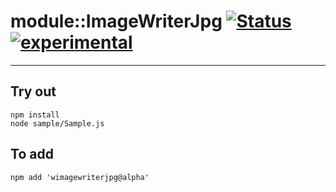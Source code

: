 
# module::ImageWriterJpg  [![Status](https://github.com/Wandalen/wImageWriterJpg/workflows/Publish/badge.svg)](https://github.com/Wandalen/wImageWriterJpg/actions?query=workflow%3APublish) [![experimental](https://img.shields.io/badge/stability-experimental-orange.svg)](https://github.com/emersion/stability-badges#experimental)

___

## Try out
```
npm install
node sample/Sample.js
```

## To add
```
npm add 'wimagewriterjpg@alpha'
```

